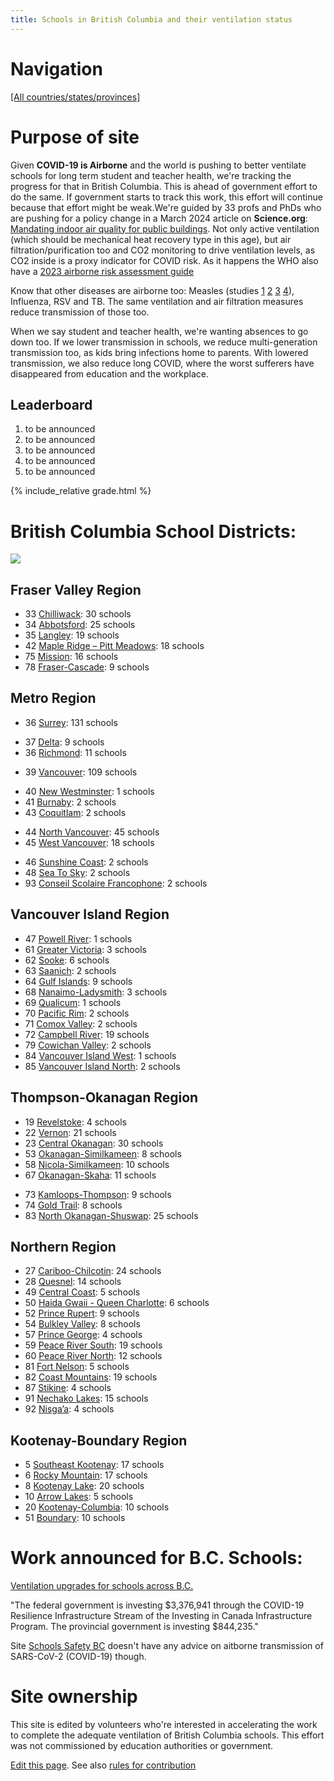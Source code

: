```yaml
---
title: Schools in British Columbia and their ventilation status
---
```


# Navigation

[[All countries/states/provinces]](..)

# Purpose of site

Given **COVID-19 is Airborne** and the world is pushing to better ventilate schools for long term student and teacher health, we're tracking the progress for that in British Columbia. This is ahead of government effort to do the same. If government starts to track this work, this effort will continue because that effort might be weak.We're guided by 33 profs and PhDs who are pushing for a policy change in a March 2024 article on **Science.org**: [Mandating indoor air quality for public buildings](https://drive.google.com/file/d/16l_IH47cQtC7fFuafvHca7ORNVGITxx8/view). Not only active ventilation (which should be mechanical heat recovery type in this age), but air filtration/purification too and CO2 monitoring to drive ventilation levels, as CO2 inside is a proxy indicator for COVID risk. As it happens the WHO also have a [2023 airborne risk assessment guide](https://iris.who.int/handle/10665/376346)

Know that other diseases are airborne too: Measles (studies [1](https://www.ncbi.nlm.nih.gov/pmc/articles/PMC2810934/pdf/10982072.pdf) [2](https://www.ncbi.nlm.nih.gov/pmc/articles/PMC3880795/pdf/nihms532643.pdf) [3](https://pubmed.ncbi.nlm.nih.gov/31257413/) [4](https://www.sciencedirect.com/science/article/pii/S0196655316305363)), Influenza, RSV and TB. The same ventilation and air filtration measures reduce transmission of those too.

 When we say student and teacher health, we're wanting absences to go down too. If we lower transmission in schools, we reduce multi-generation transmission too, as kids bring infections home to parents. With lowered transmission, we also reduce long COVID, where the worst sufferers have disappeared from education and the workplace.


## Leaderboard

1. to be announced
2. to be announced
3. to be announced
4. to be announced
5. to be announced

{% include_relative grade.html %}

# British Columbia School Districts:

![](https://www.researchgate.net/profile/Jennifer-Gruno/publication/358021582/figure/fig1/AS:1129980738187266@1646419810397/British-Columbia-School-District-Regions-Province-of-British-Columbia-2021a.png)

## Fraser Valley Region

* 33 [Chilliwack](Chilliwack/): 30 schools
* 34 [Abbotsford](Abbotsford/): 25 schools
* 35 [Langley](Langley/): 19 schools
* 42 [Maple Ridge – Pitt Meadows](Maple_Ridge_–_Pitt_Meadows/): 18 schools
* 75 [Mission](Mission/): 16 schools
* 78 [Fraser-Cascade](Fraser-Cascade/): 9 schools

## Metro Region

* 36 [Surrey](Surrey/): 131 schools
- 37 [Delta](Delta/): 9 schools
- 36 [Richmond](Richmond/): 11 schools
* 39 [Vancouver](Vancouver/): 109 schools
- 40 [New Westminster](New_Westminster/): 1 schools
- 41 [Burnaby](Burnaby/): 2 schools
- 43 [Coquitlam](Coquitlam/): 2 schools
* 44 [North Vancouver](North_Vancouver/): 45 schools
* 45 [West Vancouver](West_Vancouver/): 18 schools
- 46 [Sunshine Coast](Sunshine_Coast/): 2 schools
- 48 [Sea To Sky](Sea_To_Sky/): 2 schools
- 93 [Conseil Scolaire Francophone](Conseil_Scolaire_Francophone/): 2 schools

## Vancouver Island Region

* 47 [Powell River](Powell_River/): 1 schools
* 61 [Greater Victoria](Greater_Victoria/): 3 schools
* 62 [Sooke](Sooke/): 6 schools
* 63 [Saanich](Saanich/): 2 schools
* 64 [Gulf Islands](Gulf_Islands/): 9 schools
* 68 [Nanaimo-Ladysmith](Nanaimo-Ladysmith/): 3 schools
* 69 [Qualicum](Qualicum/): 1 schools
* 70 [Pacific Rim](Pacific_Rim/): 2 schools
* 71 [Comox Valley](Comox_Valley/): 2 schools
* 72 [Campbell River](Campbell_River/): 19 schools
* 79 [Cowichan Valley](Cowichan_Valley/): 2 schools
* 84 [Vancouver Island West](Vancouver_Island_West/): 1 schools
* 85 [Vancouver Island North](Vancouver_Island_North/): 2 schools

## Thompson-Okanagan Region

* 19 [Revelstoke](Revelstoke/): 4 schools
* 22 [Vernon](Vernon/): 21 schools
* 23 [Central Okanagan](Central_Okanagan/): 30 schools
* 53 [Okanagan-Similkameen](Okanagan-Similkameen/): 8 schools
* 58 [Nicola-Similkameen](Nicola-Similkameen/): 10 schools
* 67 [Okanagan-Skaha](Okanagan-Skaha/): 11 schools
- 73 [Kamloops-Thompson](Kamloops-Thompson/): 9 schools
- 74 [Gold Trail](Gold_Trail/): 8 schools
- 83 [North Okanagan-Shuswap](North_Okanagan-Shuswap/): 25 schools

## Northern Region

* 27 [Cariboo-Chilcotin](Cariboo-Chilcotin/): 24 schools
* 28 [Quesnel](Quesnel/): 14 schools
* 49 [Central Coast](Central_Coast/): 5 schools
* 50 [Haida Gwaii - Queen Charlotte](Haida_Gwaii_-_Queen_Charlotte/): 6 schools
* 52 [Prince Rupert](Prince_Rupert/): 9 schools
* 54 [Bulkley Valley](Bulkley_Valley/): 8 schools
* 57 [Prince George](Prince_George/): 4 schools
* 59 [Peace River South](Peace_River_South/): 19 schools
* 60 [Peace River North](Peace_River_North/): 12 schools
* 81 [Fort Nelson](Fort_Nelson/): 5 schools
* 82 [Coast Mountains](Coast_Mountains/): 19 schools
* 87 [Stikine](Stikine/): 4 schools
* 91 [Nechako Lakes](Nechako_Lakes/): 15 schools
* 92 [Nisga’a](Nisga’a/): 4 schools

## Kootenay-Boundary Region

* 5 [Southeast Kootenay](Southeast_Kootenay/): 17 schools
* 6 [Rocky Mountain](Rocky_Mountain/): 17 schools
* 8 [Kootenay Lake](Kootenay_Lake/): 20 schools
* 10 [Arrow Lakes](Arrow_Lakes/): 5 schools
* 20 [Kootenay-Columbia](Kootenay-Columbia/): 10 schools
* 51 [Boundary](Boundary/): 10 schools

# Work announced for B.C. Schools:

[Ventilation upgrades for schools across B.C.](https://www.canada.ca/en/office-infrastructure/news/2024/03/ventilation-upgrades-for-schools-across-bc.html)

"The federal government is investing $3,376,941 through the COVID-19 Resilience Infrastructure Stream of the Investing in Canada Infrastructure Program. The provincial government is investing $844,235."

Site [Schools Safety BC](https://www.schoolsafetybc.ca/) doesn't have any advice on aitborne transmission of SARS-CoV-2 (COVID-19) though.

# Site ownership

This site is edited by volunteers who're interested in accelerating the work to complete the adequate ventilation of British Columbia schools. This effort was not commissioned by education authorities or government.

[Edit this page](https://github.com/ventilate-schools/BC/edit/main/index.md). See also [rules for contribution](./contribution_rules/)